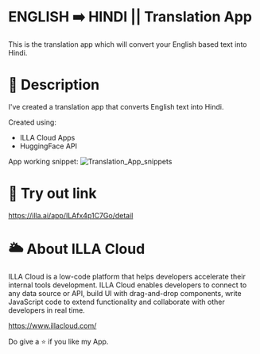 # ENGLISH ➡️ HINDI || Translation App

This is the translation app which will convert your English based text into Hindi.

# 🤔 Description

I've created a translation app that converts English text into Hindi.

Created using: 
- ILLA Cloud Apps
- HuggingFace API

App working snippet: ![Translation_App_snippets](https://github.com/illacloud/illa-builder/assets/116432233/08d01346-7748-4829-9cd5-0aa60b860a94)

# 🚀 Try out link

https://illa.ai/app/ILAfx4p1C7Go/detail

# 🌥️ About ILLA Cloud
  
  ILLA Cloud is a low-code platform that helps developers accelerate their internal tools development. ILLA Cloud enables developers to connect to any data source or API, build UI with drag-and-drop components, write JavaScript code to extend functionality and collaborate with other developers in real time.

  https://www.illacloud.com/

  Do give a ⭐ if you like my App.
